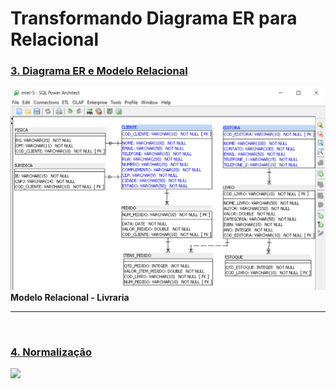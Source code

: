 # Transformando Diagrama ER para Relacional

### [3. Diagrama ER e Modelo Relacional](https://github.com/LeonarDev/Autoplay/tree/main/back-end/modelagem_db/2.DER_para_Rel/curso3)

<img src="https://github.com/LeonarDev/Autoplay/blob/main/back-end/modelagem_db/2.DER_para_Rel/curso3/imagens/exercicio5.png?raw=true">
<b>Modelo Relacional - Livraria</b>

<hr>
<br>

### [4. Normalização](https://github.com/LeonarDev/Autoplay/tree/main/back-end/modelagem_db/2.DER_para_Rel/curso4)

<img src="https://github.com/LeonarDev/Autoplay/blob/main/back-end/modelagem_db/2.DER_para_MRel/curso3/imagens/exercicio3.png?raw=true" />

<!-- ##### Diagrama Entidade Relacionamento - Corporativo -->
